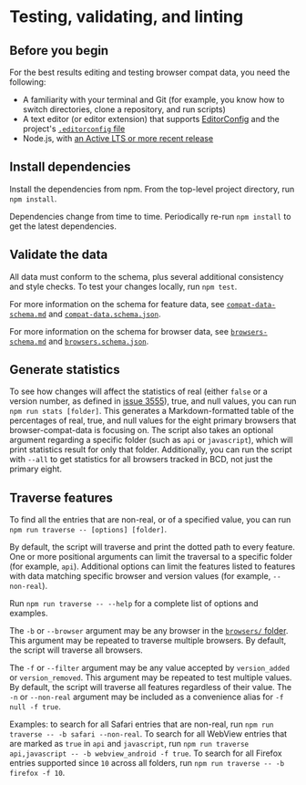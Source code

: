 # Testing, validating, and linting

## Before you begin

For the best results editing and testing browser compat data, you need the following:

- A familiarity with your terminal and Git (for example, you know how to switch directories, clone a repository, and run scripts)
- A text editor (or editor extension) that supports [EditorConfig](https://editorconfig.org/) and the project's [`.editorconfig` file](../.editorconfig)
- Node.js, with [an Active LTS or more recent release](https://nodejs.org/en/download/)

## Install dependencies

Install the dependencies from npm. From the top-level project directory, run `npm install`.

Dependencies change from time to time. Periodically re-run `npm install` to get the latest dependencies.

## Validate the data

All data must conform to the schema, plus several additional consistency and style checks. To test your changes locally, run `npm test`.

For more information on the schema for feature data, see [`compat-data-schema.md`](../schemas/compat-data-schema.md) and [`compat-data.schema.json`](../schemas/compat-data.schema.json).

For more information on the schema for browser data, see [`browsers-schema.md`](../schemas/browsers-schema.md) and [`browsers.schema.json`](../schemas/browsers.schema.json).

## Generate statistics

To see how changes will affect the statistics of real (either `false` or a version number, as defined in [issue 3555](https://github.com/mdn/browser-compat-data/issues/3555)), true, and null values, you can run `npm run stats [folder]`. This generates a Markdown-formatted table of the percentages of real, true, and null values for the eight primary browsers that browser-compat-data is focusing on. The script also takes an optional argument regarding a specific folder (such as `api` or `javascript`), which will print statistics result for only that folder. Additionally, you can run the script with `--all` to get statistics for all browsers tracked in BCD, not just the primary eight.

## Traverse features

To find all the entries that are non-real, or of a specified value, you can run `npm run traverse -- [options] [folder]`.

By default, the script will traverse and print the dotted path to every feature. One or more positional arguments can limit the traversal to a specific folder (for example, `api`). Additional options can limit the features listed to features with data matching specific browser and version values (for example, `--non-real`).

Run `npm run traverse -- --help` for a complete list of options and examples.

The `-b` or `--browser` argument may be any browser in the [`browsers/` folder](https://github.com/mdn/browser-compat-data/blob/main/browsers/). This argument may be repeated to traverse multiple browsers. By default, the script will traverse all browsers.

The `-f` or `--filter` argument may be any value accepted by `version_added` or `version_removed`. This argument may be repeated to test multiple values. By default, the script will traverse all features regardless of their value. The `-n` or `--non-real` argument may be included as a convenience alias for `-f null -f true`.

Examples: to search for all Safari entries that are non-real, run `npm run traverse -- -b safari --non-real`. To search for all WebView entries that are marked as `true` in `api` and `javascript`, run `npm run traverse api,javascript -- -b webview_android -f true`. To search for all Firefox entries supported since `10` across all folders, run `npm run traverse -- -b firefox -f 10`.
